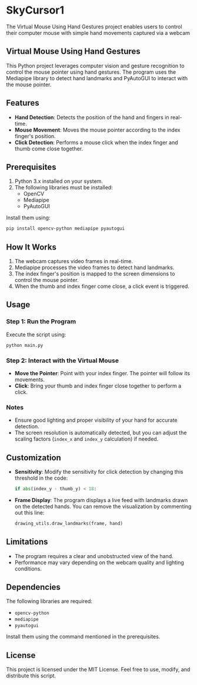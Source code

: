 # SkyCursor1
The Virtual Mouse Using Hand Gestures project enables users to control their computer mouse with simple hand movements captured via a webcam
## Virtual Mouse Using Hand Gestures

This Python project leverages computer vision and gesture recognition to control the mouse pointer using hand gestures. The program uses the Mediapipe library to detect hand landmarks and PyAutoGUI to interact with the mouse pointer.
## Features
- **Hand Detection**: Detects the position of the hand and fingers in real-time.
- **Mouse Movement**: Moves the mouse pointer according to the index finger's position.
- **Click Detection**: Performs a mouse click when the index finger and thumb come close together.

## Prerequisites

1. Python 3.x installed on your system.
2. The following libraries must be installed:
   - OpenCV
   - Mediapipe
   - PyAutoGUI

Install them using:
```bash
pip install opencv-python mediapipe pyautogui
```

## How It Works

1. The webcam captures video frames in real-time.
2. Mediapipe processes the video frames to detect hand landmarks.
3. The index finger's position is mapped to the screen dimensions to control the mouse pointer.
4. When the thumb and index finger come close, a click event is triggered.

## Usage

### Step 1: Run the Program
Execute the script using:
```bash
python main.py
```

### Step 2: Interact with the Virtual Mouse
- **Move the Pointer**: Point with your index finger. The pointer will follow its movements.
- **Click**: Bring your thumb and index finger close together to perform a click.

### Notes
- Ensure good lighting and proper visibility of your hand for accurate detection.
- The screen resolution is automatically detected, but you can adjust the scaling factors (`index_x` and `index_y` calculation) if needed.

## Customization

- **Sensitivity**: Modify the sensitivity for click detection by changing this threshold in the code:
  ```python
  if abs(index_y - thumb_y) < 18:
  ```
- **Frame Display**: The program displays a live feed with landmarks drawn on the detected hands. You can remove the visualization by commenting out this line:
  ```python
  drawing_utils.draw_landmarks(frame, hand)
  ```

## Limitations

- The program requires a clear and unobstructed view of the hand.
- Performance may vary depending on the webcam quality and lighting conditions.

## Dependencies

The following libraries are required:
- `opencv-python`
- `mediapipe`
- `pyautogui`

Install them using the command mentioned in the prerequisites.

## License

This project is licensed under the MIT License. Feel free to use, modify, and distribute this script.
